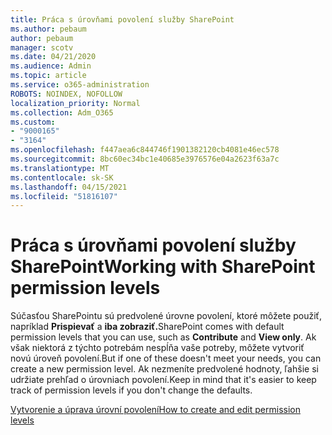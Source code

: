 ```yaml
---
title: Práca s úrovňami povolení služby SharePoint
ms.author: pebaum
author: pebaum
manager: scotv
ms.date: 04/21/2020
ms.audience: Admin
ms.topic: article
ms.service: o365-administration
ROBOTS: NOINDEX, NOFOLLOW
localization_priority: Normal
ms.collection: Adm_O365
ms.custom:
- "9000165"
- "3164"
ms.openlocfilehash: f447aea6c844746f1901382120cb4081e46ec578
ms.sourcegitcommit: 8bc60ec34bc1e40685e3976576e04a2623f63a7c
ms.translationtype: MT
ms.contentlocale: sk-SK
ms.lasthandoff: 04/15/2021
ms.locfileid: "51816107"
---
```

# <a name="working-with-sharepoint-permission-levels"></a><span data-ttu-id="2aa3f-102">Práca s úrovňami povolení služby SharePoint</span><span class="sxs-lookup"><span data-stu-id="2aa3f-102">Working with SharePoint permission levels</span></span>

<span data-ttu-id="2aa3f-103">Súčasťou SharePointu sú predvolené úrovne povolení, ktoré môžete použiť, napríklad **Prispievať** a **iba zobraziť.**</span><span class="sxs-lookup"><span data-stu-id="2aa3f-103">SharePoint comes with default permission levels that you can use, such as **Contribute** and **View only**.</span></span> <span data-ttu-id="2aa3f-104">Ak však niektorá z týchto potrebám nespĺňa vaše potreby, môžete vytvoriť novú úroveň povolení.</span><span class="sxs-lookup"><span data-stu-id="2aa3f-104">But if one of these doesn't meet your needs, you can create a new permission level.</span></span> <span data-ttu-id="2aa3f-105">Ak nezmeníte predvolené hodnoty, ľahšie si udržiate prehľad o úrovniach povolení.</span><span class="sxs-lookup"><span data-stu-id="2aa3f-105">Keep in mind that it's easier to keep track of permission levels if you don't change the defaults.</span></span>

[<span data-ttu-id="2aa3f-106">Vytvorenie a úprava úrovní povolení</span><span class="sxs-lookup"><span data-stu-id="2aa3f-106">How to create and edit permission levels</span></span>](https://docs.microsoft.com/sharepoint/how-to-create-and-edit-permission-levels)